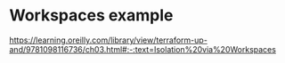 # Workspaces example

https://learning.oreilly.com/library/view/terraform-up-and/9781098116736/ch03.html#:-:text=Isolation%20via%20Workspaces
